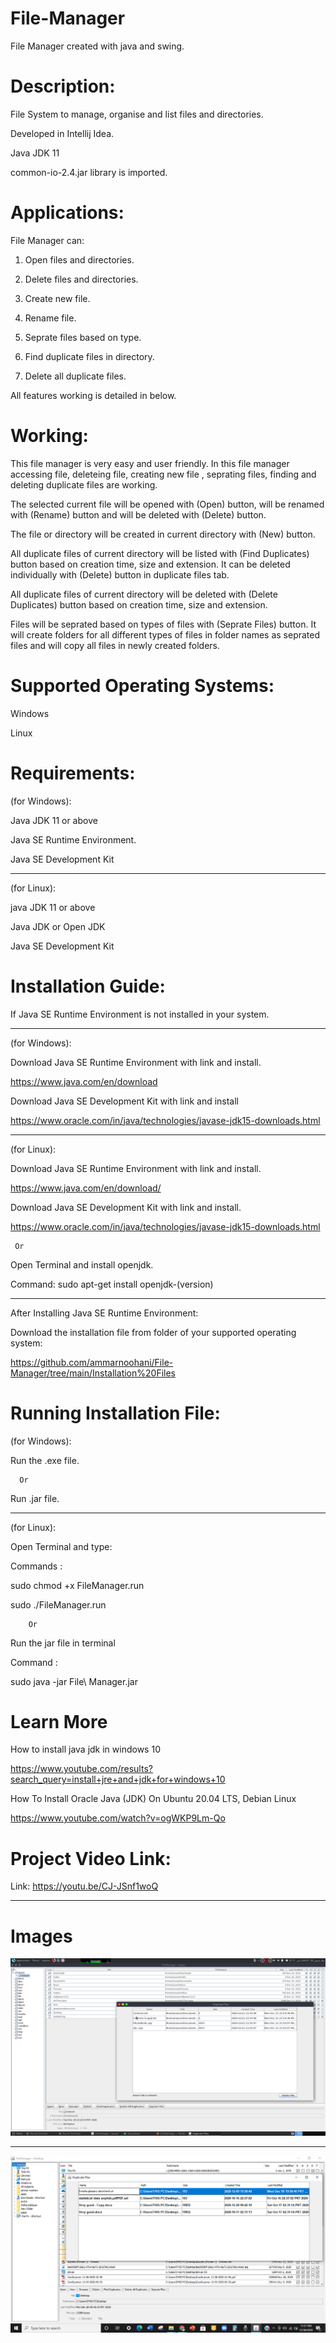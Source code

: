# File-Manager

File Manager created with java and swing.


# Description:


File System to manage, organise and list files and directories.

Developed in Intellij Idea.

Java JDK 11

common-io-2.4.jar library is imported.


# Applications:

 
 File Manager can:
 
  1. Open files and directories.
  
  2. Delete files and directories.
 
  3. Create new file.
 
  4. Rename file.
 
  5. Seprate files based on type.
 
  6. Find duplicate files in directory.
 
  7. Delete all duplicate files.
  
  
All features working is detailed in below.
  
  


# Working:


This file manager is very easy and user friendly. In this file manager  accessing file, deleteing file, creating new file , seprating files, finding and deleting duplicate files are working.


The selected current file will be opened with (Open) button, will be renamed with (Rename) button and will be deleted with (Delete) button.


The file or directory will be created in current directory with (New) button.


All duplicate files of current directory will be listed with (Find Duplicates) button based on creation time, size and extension. It can be deleted individually with (Delete) button in duplicate files tab.


All duplicate files of current directory will be deleted with (Delete Duplicates) button based on creation time, size and extension.


Files will be seprated based on types of files with (Seprate Files) button. It will create folders for all different types of files in folder names as seprated files and will copy all files in newly created folders.

 
 
# Supported Operating Systems:


  Windows

  Linux




# Requirements:


(for Windows):

Java JDK 11 or above

Java SE Runtime Environment.
  
Java SE Development Kit
  
-----------------------------------------------------------------------------------------------------------------------------------------------------------

(for Linux):

 java JDK 11 or above

 Java JDK or Open JDK
  
 Java SE Development Kit



# Installation Guide:


If Java SE Runtime Environment is not installed in your system.

-----------------------------------------------------------------------------------------------------------------------------------------------------------


(for Windows):


  Download Java SE Runtime Environment with link and install.
  
  
  https://www.java.com/en/download
  
  
  Download Java SE Development Kit with link and install
  
  
  https://www.oracle.com/in/java/technologies/javase-jdk15-downloads.html
  

-----------------------------------------------------------------------------------------------------------------------------------------------------------


(for Linux):

  Download Java SE Runtime Environment with link and install.
  
  https://www.java.com/en/download/
  

  Download Java SE Development Kit with link and install.
   
  https://www.oracle.com/in/java/technologies/javase-jdk15-downloads.html
   
     
     Or
 
 
  Open Terminal and install openjdk.
  
  Command: sudo apt-get install openjdk-(version)
  
 
 -----------------------------------------------------------------------------------------------------------------------------------------------------------

  
After Installing Java SE Runtime Environment:


   Download the installation file from folder of your supported operating system:
   
   
   https://github.com/ammarnoohani/File-Manager/tree/main/Installation%20Files
   
   
    


# Running Installation File:



(for Windows):

  Run the .exe file.
  
      Or
      
  Run .jar file.
  
  -----------------------------------------------------------------------------------------------------------------------------------------------------------

  
 (for Linux):
 
 Open Terminal and type:
 
 
 Commands :
 
 sudo chmod +x FileManager.run
 
 sudo ./FileManager.run
 
        Or
        
 Run the jar file in terminal
 
  Command :
  
  sudo java -jar File\ Manager.jar
  
  
  
# Learn More

 
 How to install java jdk in windows 10
 
 
 https://www.youtube.com/results?search_query=install+jre+and+jdk+for+windows+10
 

 
 How To Install Oracle Java (JDK) On Ubuntu 20.04 LTS, Debian Linux
 
 
 https://www.youtube.com/watch?v=ogWKP9Lm-Qo
 
 
 
 
# Project Video Link:

 
 Link: https://youtu.be/CJ-JSnf1woQ 
 
 
 
 
 
 
 -----------------------------------------------------------------------------------------------------------------------------------------------------------
 
 
# Images

 
 ![alt text](https://github.com/ammarnoohani/FileManager/blob/main/imgs/LinSs.png?raw=true)
 
 
 
 -----------------------------------------------------------------------------------------------------------------------------------------------------------
 
 
 
 ![alt text](https://github.com/ammarnoohani/FileManager/blob/main/imgs/winSs.png?raw=true)
  
  
  
  

 
 
 
 
 
 
 
 

